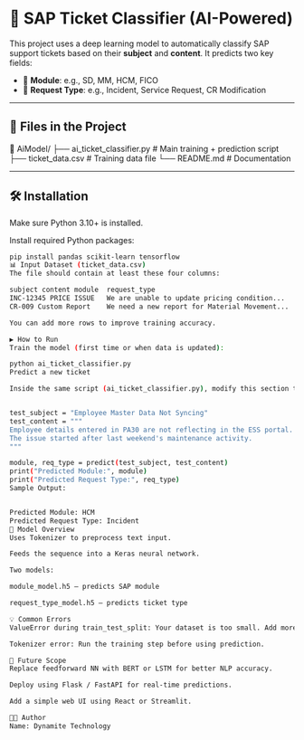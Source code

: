 # 🚀 SAP Ticket Classifier (AI-Powered)

This project uses a deep learning model to automatically classify SAP support tickets based on their **subject** and **content**. It predicts two key fields:

- 🔧 **Module**: e.g., SD, MM, HCM, FICO
- 📝 **Request Type**: e.g., Incident, Service Request, CR Modification

---

## 📁 Files in the Project

📁 AiModel/
├── ai_ticket_classifier.py # Main training + prediction script
├── ticket_data.csv # Training data file
└── README.md # Documentation

---

## 🛠️ Installation

Make sure Python 3.10+ is installed.

Install required Python packages:

```bash
pip install pandas scikit-learn tensorflow
📊 Input Dataset (ticket_data.csv)
The file should contain at least these four columns:

subject	content	module	request_type
INC-12345 PRICE ISSUE	We are unable to update pricing condition...	SD	Incident
CR-009 Custom Report	We need a new report for Material Movement...	MM	CR Modification

You can add more rows to improve training accuracy.

▶️ How to Run
Train the model (first time or when data is updated):

python ai_ticket_classifier.py
Predict a new ticket

Inside the same script (ai_ticket_classifier.py), modify this section to test new input:


test_subject = "Employee Master Data Not Syncing"
test_content = """
Employee details entered in PA30 are not reflecting in the ESS portal.
The issue started after last weekend's maintenance activity.
"""

module, req_type = predict(test_subject, test_content)
print("Predicted Module:", module)
print("Predicted Request Type:", req_type)
Sample Output:


Predicted Module: HCM
Predicted Request Type: Incident
🧠 Model Overview
Uses Tokenizer to preprocess text input.

Feeds the sequence into a Keras neural network.

Two models:

module_model.h5 – predicts SAP module

request_type_model.h5 – predicts ticket type

💡 Common Errors
ValueError during train_test_split: Your dataset is too small. Add more rows.

Tokenizer error: Run the training step before using prediction.

🌱 Future Scope
Replace feedforward NN with BERT or LSTM for better NLP accuracy.

Deploy using Flask / FastAPI for real-time predictions.

Add a simple web UI using React or Streamlit.

👨‍💻 Author
Name: Dynamite Technology

